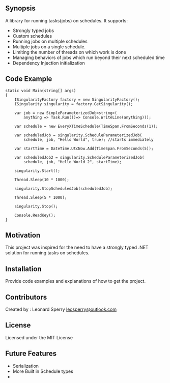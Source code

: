 ## Synopsis

A library for running tasks(jobs) on schedules. It supports:

* Strongly typed jobs
* Custom schedules
* Running jobs on multiple schedules
* Multiple jobs on a single schedule.
* Limiting the number of threads on which work is done
* Managing behaviors of jobs which run beyond their next scheduled time
* Dependency Injection initialization

## Code Example

	static void Main(string[] args)
	{
		ISingularityFactory factory = new SingularityFactory();
		ISingularity singularity = factory.GetSingularity();

		var job = new SimpleParameterizedJob<string>(
			anything => Task.Run(()=> Console.WriteLine(anything)));

		var schedule = new EveryXTimeSchedule(TimeSpan.FromSeconds(1));

		var scheduledJob = singularity.ScheduleParameterizedJob(
			schedule, job, "Hello World", true); //starts immediately

		var startTime = DateTime.UtcNow.Add(TimeSpan.FromSeconds(5));

		var scheduledJob2 = singularity.ScheduleParameterizedJob(
			schedule, job, "Hello World 2", startTime);

		singularity.Start();

		Thread.Sleep(10 * 1000);

		singularity.StopScheduledJob(scheduledJob);

		Thread.Sleep(5 * 1000);
		
		singularity.Stop();

		Console.ReadKey();
	}

## Motivation

This project was inspired for the need to have a strongly typed .NET solution for running tasks on schedules. 

## Installation

Provide code examples and explanations of how to get the project.

## Contributors

Created by : Leonard Sperry
leosperry@outlook.com

## License

Licensed under the MIT License

## Future Features

* Serialization
* More Built in Schedule types
* 

